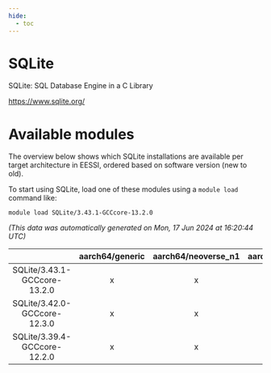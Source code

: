 ```yaml
---
hide:
  - toc
---
```


SQLite
======


SQLite: SQL Database Engine in a C Library

https://www.sqlite.org/
# Available modules


The overview below shows which SQLite installations are available per target architecture in EESSI, ordered based on software version (new to old).

To start using SQLite, load one of these modules using a `module load` command like:

```shell
module load SQLite/3.43.1-GCCcore-13.2.0
```

*(This data was automatically generated on Mon, 17 Jun 2024 at 16:20:44 UTC)*  

| |aarch64/generic|aarch64/neoverse_n1|aarch64/neoverse_v1|x86_64/generic|x86_64/amd/zen2|x86_64/amd/zen3|x86_64/intel/haswell|x86_64/intel/skylake_avx512|
| :---: | :---: | :---: | :---: | :---: | :---: | :---: | :---: | :---: |
|SQLite/3.43.1-GCCcore-13.2.0|x|x|x|x|x|x|x|x|
|SQLite/3.42.0-GCCcore-12.3.0|x|x|x|x|x|x|x|x|
|SQLite/3.39.4-GCCcore-12.2.0|x|x|x|x|x|x|x|x|
